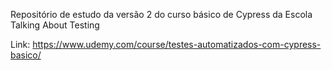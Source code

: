 Repositório de estudo da versão 2 do curso básico de Cypress da Escola Talking About Testing

Link: https://www.udemy.com/course/testes-automatizados-com-cypress-basico/